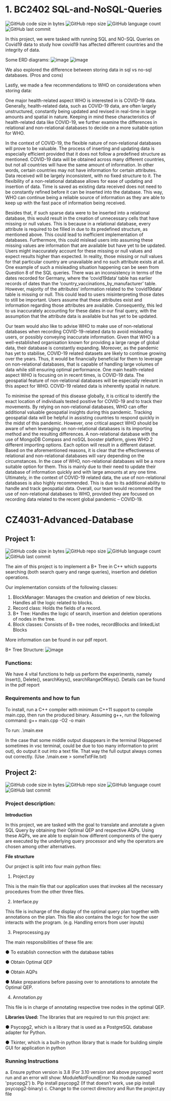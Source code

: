 # 1. BC2402 SQL-and-NoSQL-Queries
![GitHub code size in bytes](https://img.shields.io/github/languages/code-size/roydonauyr/SQL-and-NoSQL-Queries)
![GitHub repo size](https://img.shields.io/github/repo-size/roydonauyr/SQL-and-NoSQL-Queries)
![GitHub language count](https://img.shields.io/github/languages/count/roydonauyr/SQL-and-NoSQL-Queries)
![GitHub last commit](https://img.shields.io/github/last-commit/roydonauyr/SQL-and-NoSQL-Queries)

In this project, we were tasked with running SQL and NO-SQL Queries on Covid19 data to study how covid19 has affected different countries and the integrity of data.

Some ERD diagrams:
![image](https://user-images.githubusercontent.com/44868878/178111961-401d9b3b-d9a7-4ce3-8dc7-3e3d1859212b.png)
![image](https://user-images.githubusercontent.com/44868878/178111966-f49c609a-cc0b-4244-a020-4e751aa34d08.png)

We also explored the difference between storing data in sql vs no-sql databases. (Pros and cons)

Lastly, we made a few recommendations to WHO on considerations when storing data:

One major health-related aspect WHO is interested in is COVID-19 data. Generally, health-related data, such as COVID-19 data, are often largely unstructured, constantly being updated and revised in real-time in large amounts and spatial in nature. Keeping in mind these characteristics of health-related data like COVID-19, we further examine the differences in relational and non-relational databases to decide on a more suitable option for WHO.

In the context of COVID-19, the flexible nature of non-relational databases will prove to be valuable. The process of inserting and updating data is especially efficient provided that it does not follow a predefined structure as mentioned. COVID-19 data will be obtained across many different countries, but not all countries will have the same amount of information. In other words, certain countries may not have information for certain attributes. Data received will be largely inconsistent, with no fixed structure to it. The flexibility of a non-relational database allows for ease of updating and insertion of data. Time is saved as existing data received does not need to be constantly refined before it can be inserted into the database. This way, WHO can continue being a reliable source of information as they are able to keep up with the fast pace of information being received. 

Besides that, if such sparse data were to be inserted into a relational database, this would result in the creation of unnecessary cells that have missing or null values. This is because in a relational database, every attribute is required to be filled in due to its predefined structure, as mentioned above. This could lead to inefficient implementation of databases. Furthermore, this could mislead users into assuming these missing values are information that are available but have yet to be updated. Users might inaccurately account for these missing or null values and expect results higher than expected. In reality, those missing or null values for that particular country are unavailable and no such attribute exists at all. One example of such a misleading situation happening can be seen from Question 8 of the SQL queries. There was an inconsistency in terms of the dates recorded for Germany, where the ‘covid19data’ table has earlier records of dates than the ‘country_vaccinations_by_manufacturer’ table. However, majority of the attributes’ information related to the ‘covid19data’ table is missing or null. This could lead to users misinterpreting those dates to still be important. Users assume that these attributes exist and information regarding those attributes are available. Consequently, this led to us inaccurately accounting for these dates in our final query, with the assumption that the attribute data is available but has yet to be updated.

Our team would also like to advise WHO to make use of non-relational databases when recording COVID-19-related data to avoid misleading users, or possibly conveying inaccurate information.
Given that WHO is a well-established organisation known for providing a large range of global data, their database is constantly expanding. Moreover, as the pandemic has yet to stabilise, COVID-19 related datasets are likely to continue growing over the years. Thus, it would be financially beneficial for them to leverage on non-relational databases, that is capable of handling large volumes of data while still ensuring optimal performance.
One main health-related aspect WHO is focusing on in recent times, is COVID-19 data. The geospatial feature of non-relational databases will be especially relevant in this aspect for WHO. COVID-19 related data is inherently spatial in nature. 

To minimise the spread of this disease globally, it is critical to identify the exact location of individuals tested positive for COVID-19 and to track their movements. By relying on non-relational databases, WHO can offer additional valuable geospatial insights during this pandemic. Tracking geospatial data will be helpful in assisting countries to respond quickly in the midst of this pandemic. However, one critical aspect WHO should be aware of when leveraging on non-relational databases is its importing method and the resulting differences. A non-relational database with the use of MongoDB Compass and noSQL booster platform, gives WHO 2 different importing options. Each option will result in a different dataset.
Based on the aforementioned reasons, it is clear that the effectiveness of relational and non-relational databases will vary depending on the circumstances. In the case of WHO, non-relational databases will be a more suitable option for them. This is mainly due to their need to update their database of information quickly and with large amounts at any one time. Ultimately, in the context of COVID-19 related data, the use of non-relational databases is also highly recommended. This is due to its additional ability to handle and track geospatial data. Overall, our team would recommend the use of non-relational databases to WHO, provided they are focused on recording data related to the recent global pandemic – COVID-19.


# CZ4031-Advanced-Database

## Project 1:
![GitHub code size in bytes](https://img.shields.io/github/languages/code-size/roydonauyr/CZ4031-Advanced-Database-Project-1)
![GitHub repo size](https://img.shields.io/github/repo-size/roydonauyr/CZ4031-Advanced-Database-Project-1)
![GitHub language count](https://img.shields.io/github/languages/count/roydonauyr/CZ4031-Advanced-Database-Project-1)
![GitHub last commit](https://img.shields.io/github/last-commit/roydonauyr/CZ4031-Advanced-Database-Project-1)

The aim of this project is to implement a B+ Tree in C++ which supports searching (both search
query and range queries), insertion and deletion operations.

Our implementation consists of the following classes:
1. BlockManager: Manages the creation and deletion of new blocks. Handles all the logic
related to blocks.
2. Record class: Holds the fields of a record.
3. B+ Tree: Handles the logic of search, insertion and deletion operations of nodes in the
tree.
4. Block classes: Consists of B+ tree nodes, recordBlocks and linkedList Blocks

More information can be found in our pdf report.

B+ Tree Structure:
![image](https://user-images.githubusercontent.com/44868878/224474247-565e913a-e8de-4225-8680-eea90997ac26.png)

### Functions:
We have 4 vital functions to help us perform the experiments, namely Insert(), Delete(), searchKeys(),
searchRangeOfKeys(). 
Details can be found in the pdf report

### Requirements and how to fun
To install, run a C++ compiler with minimum C++11 support to compile main.cpp, then run the produced binary. Assuming g++, run the following command: g++ main.cpp -O2 -o main

To run: .\main.exe

In the case that some middle output disappears in the terminal (Happened sometimes in vsc terminal, could be due to too many information to print out), do output it out into a text file. That way the full output always comes out correctly. (Use .\main.exe > someTxtFile.txt)


## Project 2:
![GitHub code size in bytes](https://img.shields.io/github/languages/code-size/roydonauyr/CZ4031-Advanced-Database-Project-2)
![GitHub repo size](https://img.shields.io/github/repo-size/roydonauyr/CZ4031-Advanced-Database-Project-2)
![GitHub language count](https://img.shields.io/github/languages/count/roydonauyr/CZ4031-Advanced-Database-Project-2)
![GitHub last commit](https://img.shields.io/github/last-commit/roydonauyr/CZ4031-Advanced-Database-Project-2)

### Project description:

**Introduction**

In this project, we are tasked with the goal to translate and annotate a given SQL Query by
obtaining their Optimal QEP and respective AQPs. Using these AQPs, we are able to explain how
different components of the query are executed by the underlying query processor and why the
operators are chosen among other alternatives.

**File structure**

Our project is split into four main python files:
1) Project.py

This is the main file that our application uses that invokes all the necessary procedures
from the other three files.

2) Interface.py

This file is incharge of the display of the optimal query plan together with annotations on
the plan. This file also contains the logic for how the user interacts with the program. (e.g.
Handling errors from user inputs)

3) Preprocessing.py

The main responsibilities of these file are:

● To establish connection with the database tables

● Obtain Optimal QEP

● Obtain AQPs

● Make preparations before passing over to annotations to annotate the Optimal QEP.


4) Annotation.py

This file is in charge of annotating respective tree nodes in the optimal QEP.

**Libraries Used:**
The libraries that are required to run this project are:

● Psycopg2, which is a library that is used as a PostgreSQL database adapter for Python.

● Tkinter, which is a built-in python library that is made for building simple GUI for
application in python

### Running Instructions
a. Ensure python version is 3.8 (For 3.10 version and above psycopg2 wont run and an error
will show: ModuleNotFoundError: No module named 'psycopg2')
b. Pip install psycopg2 (If that doesn’t work, use pip install psycopg2-binary)
c. Change to the correct directory and Run the project.py file

